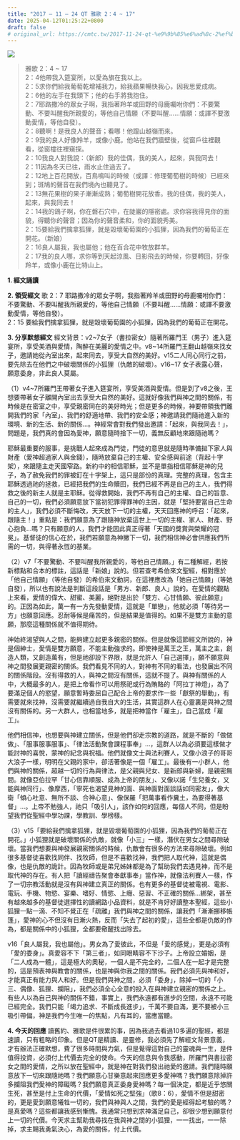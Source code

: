 ```yaml
---
title: "2017 – 11 – 24 QT 雅歌 2：4 ~ 17"
date: 2025-04-12T01:25:22+0800
draft: false
# original_url: https://cmtc.tw/2017-11-24-qt-%e9%9b%85%e6%ad%8c-2%ef%bc%9a4-17
---
```


![](/images/qt.jpg)
> 雅歌 2：4 ~ 17  
> 2：4他帶我入筵宴所，以愛為旗在我以上。  
> 2：5求你們給我葡萄乾增補我力，給我蘋果暢快我心，因我思愛成病。  
> 2：6他的左手在我頭下；他的右手將我抱住。  
> 2：7耶路撒冷的眾女子啊，我指著羚羊或田野的母鹿囑咐你們：不要驚動、不要叫醒我所親愛的，等他自己情願（不要叫醒……情願：或譯不要激動愛情，等他自發）。  
> 2：8聽啊！是我良人的聲音；看哪！他躥山越嶺而來。  
> 2：9我的良人好像羚羊，或像小鹿。他站在我們牆壁後，從窗戶往裡觀看，從窗櫺往裡窺探。  
> 2：10我良人對我說：（新郎）我的佳偶，我的美人，起來，與我同去！  
> 2：11因為冬天已往，雨水止住過去了。  
> 2：12地上百花開放，百鳥鳴叫的時候（或譯：修理葡萄樹的時候）已經來到；斑鳩的聲音在我們境內也聽見了。  
> 2：13無花果樹的果子漸漸成熟；葡萄樹開花放香。我的佳偶，我的美人，起來，與我同去！  
> 2：14我的鴿子啊，你在磐石穴中，在陡巖的隱密處。求你容我得見你的面貌，得聽你的聲音；因為你的聲音柔和，你的面貌秀美。  
> 2：15要給我們擒拿狐狸，就是毀壞葡萄園的小狐狸，因為我們的葡萄正在開花。（新娘）  
> 2：16良人屬我，我也屬他；他在百合花中牧放群羊。  
> 2：17我的良人哪，求你等到天起涼風、日影飛去的時候，你要轉回，好像羚羊，或像小鹿在比特山上。

**1. 經文誦讀**

**2. 領受經文**
歌 2：7 耶路撒冷的眾女子啊，我指著羚羊或田野的母鹿囑咐你們：不要驚動、不要叫醒我所親愛的，等他自己情願（不要叫醒……情願：或譯不要激動愛情，等他自發）。  
2：15 要給我們擒拿狐狸，就是毀壞葡萄園的小狐狸，因為我們的葡萄正在開花。

**3. 分享默想經文**
經文背景：v2\~7女子（書拉密女）隨著所羅門王（男子）進入筵宴所，享受美酒與愛情，陶醉在美麗的愛情之中。v8\~14所羅門王翻山越嶺來找女子，邀請她從內室出來，起來同去，享受大自然的美好。v15二人同心同行之前，要先除去在他們之中破壞關係的小狐狸（仇敵的破壞）。v16\~17 女子表露心聲，願意委身，非此良人莫屬。

（1）v4\~7所羅門王帶著女子進入筵宴所，享受美酒與愛情。但是到了v8之後，王想要帶著女子離開內室出去享受大自然的美好。這就好像我們與神之間的關係，有時候是在密室之中，享受親密同在的美好時光；但是更多的時候，神要帶領我們離開我們的家「內室」、我們的舒適地帶、我們的安全感；神邀請我們隨祂進入新的環境、新的生活、新的關係…。神經常會對我們發出邀請：「起來，與我同去！」，問題是，我們真的會因為愛神，願意隨時捨下一切，義無反顧地來跟隨祂嗎？

耶穌最重要的服事，是挑戰人起來成為門徒，門徒的意思就是隨時準備拋下家人與財產（愛神超過家人與金錢），隨時放棄自己的主權、安全感與前途（背起十字架），來跟隨主走天國窄路。新約中的相信耶穌，並不是單指相信耶穌是神的兒子，為了赦免我們的罪被釘在十字架上，這只是部份的真理。完整的真理，包含主耶穌透過祂的拯救，已經把我們的生命贖回，我們已經不再是自己的主人，我們得救之後的新主人就是主耶穌。從得救開始，我們不再有自己的主權、自己的旨意、自己的一切，我們必須願意放下當初犯罪得罪神的主因，就是「堅持要當自己生命的主人」，我們必須不斷悔改，天天放下一切的主權，天天回應神的呼召：「起來，跟隨主！」重點是：我們願意為了跟隨神放棄這世上一切的主權、家人、財產、野心抱負…嗎？只有願意的人，我們才能因此真正得著「天國的獎賞與榮耀的冠冕」。基督徒的信心在於，我們若願意為神撇下一切，我們相信神必會供應我們所需的一切，與得著永恆的基業。

（2）v7「不要驚動、不要叫醒我所親愛的，等他自己情願。」有二種解經，若按新標點和合本的標註，這話是「新娘」說的。但若查考希伯來文聖經，相對應於「他自己情願」（等他自發）的希伯來文動詞，在這裡應改為「她自己情願」（等她自發），所以也有說法是判斷這段話是「男方、新郎、良人」說的。在愛情的觀點上來看，愛情的偉大、甜蜜、美麗，絕對是出於「雙方、心甘情願、彼此願意」的。正因為如此，萬一有一方先發動愛情，這就是「單戀」，他就必須「等待另一方」也願意回應。忍耐等候是痛苦的，但是結果是值得的。如果不是雙方主動的意願，那麼這種關係就不值得期待。

神始終渴望與人之間，能夠建立起更多親密的關係。但是就像這節經文所說的，神是個紳士，愛情是雙方願意，不能主動強求的。即使神是萬王之王，萬主之主，創造人類，又創造萬有，但是祂卻設下界限，就是允許人「自己選擇」，願不願意與神之間發展更親密的關係。我們看見不同的人，對神有不同的看法，也發展出不同的關係階段。沒有得救的人，與神之間沒有關係，這就不提了。與神有關係的人中，大概最多的人，是把上帝看作可以用祭祀或行為賄賂的「阿拉丁神燈」，為了要滿足個人的慾望，願意暫時委屈自己配合上帝的要求作一些「獻祭的舉動」，有需要就來找神，沒需要就繼續過自我自大的生活，其實這群人在心靈裏是與神之間沒有關係的。另一大群人，也相當地多，就是把神當作「雇主」，自己當成「雇工」。

他們相信神，也想要與神建立關係，但是他們卻走宗教的道路，就是不斷的「做做做」、「服事服事服事」、「律法活動聚會課程事奉」…，這群人以為必須要這樣做才能討神的喜悅，蒙神的紀念與祝福。他們就像文士與法利賽人，又像小浪子的哥哥大浪子一樣，明明在父親的家中，卻活著像是一個「雇工」。最後有一小群人，他們與神的關係，超越一切的行為與律法，是父親與兒女、是新郎與新婦，是親密無間。就像亞伯拉罕「甘心信靠順服、成為上帝的朋友」、又像以諾「生兒養女，又能與神同行」、像摩西，「寧死也渴望見神的面、與神面對面談話如同密友」，像大衛「傾心吐意、無所不談、合神心意」、像保羅「把萬事看作糞土，為要得著基督」…。上帝不勉強人，祂只「吸引人」，該作如何的回應，每個人不同，但是盼望我們從聖經中學功課，學教訓、學榜樣。

（3）v15「要給我們擒拿狐狸，就是毀壞葡萄園的小狐狸，因為我們的葡萄正在開花。」小狐狸就是破壞關係的仇敵，就像「小三」一樣，潛伏在男女之間尋隙破壞。當我們想要與神發展親密關係的時候，仇敵會有很多的方法來尋隙破壞。例如很多基督徒喜歡找同伴、找牧師，但是不喜歡找神，我們把人取代神，這就是偶像，也是仇敵的詭計。因為牧師或是弟兄姊妹都是為了幫助我們去遇見神，而不是取代神的存在。有人把「讀經禱告聚會奉獻事奉」當作神，就像法利賽人一樣，作了一切宗教活動就是沒有與神建立真正的關係。也有更多的基督徒被電視、電影、電玩、手機、物慾、宴樂、嗜好、情慾、上癮、惡習、不正確的關係…綁架，甚至有越來越多的基督徒選擇性的讀網路小品資料，就是不肯好好讀整本聖經，這些小狐狸一點一滴、不知不覺正在「疏離」我們與神之間的關係，讓我們「漸漸挪移帳篷」，愛神的心不但沒有日漸火熱，反而「失去了起初的愛」，這些全都是仇敵的作為，都是關係中的小狐狸，全都要儆醒找出除去。

v16「良人屬我，我也屬他」。男女為了愛彼此，不但是「愛的感覺」，更是必須有「愛的委身」。真愛容不下「第三者」，如同眼睛容不下沙子。上帝設立婚姻，是「二人成為一體」，這是極大的奧秘，一個人是不完全的，二個人在一起才是完整的，這是預表神與教會的關係，也是神與你我之間的關係。我們必須先與神和好，才能真正有能力與人和好。但是我們與神之間，必須「委身」，除掉一切的「小三、偶像、狐狸、攔阻」，我們必須全心全意的投入在與神建立親密的關係之上。有些人以為自己與神的關係不錯，事實上，我們永遠都有進步的空間，永遠不可能已經完全。我們只能「竭力追求、不斷成長進步」，千萬不要自滿，更不要被小三吸引帶偏，神是我們今生唯一的焦點，凡有耳的，當應當聽。

**4. 今天的回應**
讀舊約、雅歌是件很累的事，因為我過去看過10多遍的聖經，都是速讀，只有粗略的印象。但是QT是精讀、是靈修，我必須先了解經文背景意義，才有辦法正確默想，費了很多時間與力氣，但是覺得這對自己的靈魂與一生，是件值得投資，必須付上代價去完全的使命。今天的信息與令我感動，所羅門與書拉密女之間的愛情，之所以放在聖經中，就是神在對我們發出祂愛的邀請。我們隨時願意放下一切來跟隨祂嗎？我們願意心甘樂意起來回應更多愛神嗎？我們願意除掉許多攔阻我們愛神的障礙嗎？我們願意真正委身愛神嗎？每一個決定，都是近乎悠關生死，甚至是付上生命的代價，「愛情如死之堅強」（歌8：6），愛情不但是甜密的，更是愛到願意犧牲一切的，我們與神與人之間，我們的愛是經得起考驗的嗎？是真愛嗎？這些都讓我感到慚愧。我通常只想到求神滿足自己，卻很少想到願意付上一切的代價。今天求主幫助我尋找在我與神之間的小狐狸，一一找出，一一除掉，求主賜我勇氣決心，為愛的關係，付上代價。
